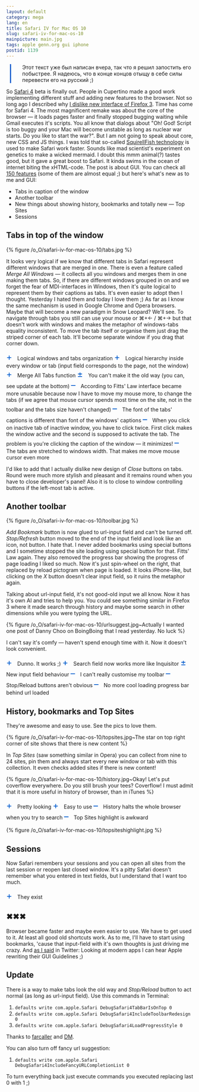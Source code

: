 ```yaml
---
layout: default
category: mega
lang: en
title: Safari IV for Mac OS 10
slug: safari-iv-for-mac-os-10
mainpicture: main.jpg
tags: apple genn.org gui iphone 
postid: 1139
---
```


<p style="margin-left: 10px; padding-left: 30px; border-left: 3px solid #005bcd;">Этот текст уже был написан вчера, так что я решил запостить его побыстрее. Я надеюсь, что в конце концов отыщу в себе силы перевести его на русский ;)</p>

So <a href="http://apple.com/safari/">Safari 4</a> beta is finally out. People in Cupertino made a good work implementing different stuff and adding new features to the browser. Not so long ago I described why <a href="/mega/2008/tally-ho-firefox/">I dislike new interface of Firefox 3</a>. Time has come for Safari 4. The most magnificent remake was about the core of the browser — it loads pages faster and finally stopped bugging waiting while Gmail executes it's scripts. You all know that dialogs about "Oh! God! Script is too buggy and your Mac will become unstable as long as nuclear war starts. Do you like to start the war?". But I am not going to speak about core, new CSS and JS things. I was told that so-called <a href="http://webkit.org/blog/189/announcing-squirrelfish/">SquirellFish technology</a> is used to make Safari work faster. Sounds like mad scientist's experiment on genetics to make a wicked mermaid. I doubt this mmm animal(?) tastes good, but it gave a great boost to Safari. It kinda swims in the ocean of internet biting the xHTML-code. The post is about GUI. You can check all <a href="http://www.apple.com/safari/features.html">150 features</a> (some of them are almost equal ;) but here's what's new as to me and GUI:<!--more-->
<ul class="postlist">
	<li><span>Tabs in caption of the window</span></li>
	<li><span>Another toolbar</span></li>
	<li><span>New things about showing history, bookmarks and totally new — Top Sites</span></li>
	<li><span>Sessions</span></li>
</ul>


## Tabs in top of the window



{% figure /o_O/safari-iv-for-mac-os-10/tabs.jpg %}



It looks very logical if we know that different tabs in Safari represent different windows that are merged in one. There is even a feature called <i>Merge All Windows</i> — it collects all you windows and merges them in one making them tabs. So, if there are different windows grouped in on and we forget the fear of MDI-interfaces in Windows, then it's quite logical to represent them by their captions as tabs. It's even easier to adopt then I thought. Yesterday I hated them and today I love them ;) As far as I know the same mechanism is used in Google Chrome and Opera browsers. Maybe that will become a new paradigm in Snow Leopard? We'll see. To navigate through tabs you still can use your mouse or ⌘+&larr; / ⌘+&rarr; but that doesn't work with windows and makes the metaphor of windows-tabs equality inconsistent. To move the tab itself or organise them just drag the striped corner of each tab. It'll become separate window if you drag that corner down.

<span style="font-size: 24px; color: #005bcd;padding-right: 10px;">+</span> Logical windows and tabs organization
<span style="font-size: 24px; color: #005bcd;padding-right: 10px;">+</span> Logical hierarchy inside every window or tab (input field corresponds to the page, not the window)
<span style="font-size: 24px; color: #005bcd;padding-right: 10px;">+</span> Merge All Tabs function
<span style="font-size: 24px; color: #005bcd;padding-right: 10px;">±</span> You can't make it the old way (you can, see update at the bottom)
<span style="font-size: 24px; color: #005bcd;padding-right: 10px;">–</span> According to Fitts' Law interface became more unusable because now I have to move my mouse more, to change the tabs (if we agree that mouse cursor spends most time on the site, not in the toolbar and the tabs size haven't changed)
<span style="font-size: 24px; color: #005bcd;padding-right: 10px;">–</span> The font of the tabs' captions is different than font of the windows' captions
<span style="font-size: 24px; color: #005bcd;padding-right: 10px;">–</span> When you click on inactive tab of inactive window, you have to click twice. First click makes the window active and the second is supposed to activate the tab. The problem is you're clicking the caption of the window — it minimizes!
<span style="font-size: 24px; color: #005bcd;padding-right: 10px;">–</span> The tabs are stretched to windows width. That makes me move mouse cursor even more

I'd like to add that I actually dislike new design of <i>Close</i> buttons on tabs. Round were much more stylish and pleasant and it remains round when you have to close developer's panel! Also it is to close to window controlling buttons if the left-most tab is active.


## Another toolbar



{% figure /o_O/safari-iv-for-mac-os-10/toolbar.jpg %}



<i>Add Bookmark</i> button is now glued to url-input field and can't be turned off. <i>Stop/Refresh</i> button moved to the end of the input field and look like an icon, not button. I hate that. I never added bookmarks using special buttons and I sometime stopped the site loading using special button for that. Fitts' Law again. They also removed the progress bar showing the progress of page loading I liked so much. Now it's just spin-wheel on the right, that replaced by reload pictogram when page is loaded. It looks iPhone-like, but clicking on the <i>X</i> button doesn't clear input field, so it ruins the metaphor again.

Talking about url-input field, it's not good-old input we all know. Now it has it's own AI and tries to help you. You could see something similar in Firefox 3 where it made search through history and maybe some search in other dimensions while you were typing the URL. 



{% figure /o_O/safari-iv-for-mac-os-10/urlsuggest.jpg~Actually I wanted one post of Danny Choo on BoingBoing that I read yesterday. No luck %}



I can't say it's comfy — haven't spend enough time with it. Now it doesn't look convenient.

<span style="font-size: 24px; color: #005bcd;padding-right: 10px;">+</span> Dunno. It works ;)
<span style="font-size: 24px; color: #005bcd;padding-right: 10px;">+</span> Search field now works more like Inquisitor
<span style="font-size: 24px; color: #005bcd;padding-right: 10px;">±</span> New input field behaviour
<span style="font-size: 24px; color: #005bcd;padding-right: 10px;">–</span> I can't really customise my toolbar
<span style="font-size: 24px; color: #005bcd;padding-right: 10px;">–</span> Stop/Reload buttons aren't obvious
<span style="font-size: 24px; color: #005bcd;padding-right: 10px;">–</span> No more cool loading progress bar behind url loaded


## History, bookmarks and Top Sites

They're awesome and easy to use. See the pics to love them. 



{% figure /o_O/safari-iv-for-mac-os-10/topsites.jpg~The star on top right corner of site shows that there is new content %}



In <i>Top Sites</i> (saw something similar in Opera) you can collect from nine to 24 sites, pin them and always start every new window or tab with this collection. It even checks added sites if there is new content!



{% figure /o_O/safari-iv-for-mac-os-10/history.jpg~Okay! Let's put coverflow everywhere. Do you still brush your tees? Coverflow! I must admit that it is more useful in history of browser, than in iTunes %}



<span style="font-size: 24px; color: #005bcd;padding-right: 10px;">+</span> Pretty looking
<span style="font-size: 24px; color: #005bcd;padding-right: 10px;">+</span> Easy to use
<span style="font-size: 24px; color: #005bcd;padding-right: 10px;">–</span> History halts the whole browser when you try to search
<span style="font-size: 24px; color: #005bcd;padding-right: 10px;">–</span> Top Sites highlight is awkward



{% figure /o_O/safari-iv-for-mac-os-10/topsiteshighlight.jpg %}




## Sessions

Now Safari remembers your sessions and you can open all sites from the last session or reopen last closed window. It's a pitty Safari doesn't remember what you entered in text fields, but I understand that I want too much.

<span style="font-size: 24px; color: #005bcd;padding-right: 10px;">+</span> They exist


## ✖✖✖

Browser became faster and maybe even easier to use. We have to get used to it. At least all good old shortcuts work. As to me, I'll have to start using bookmarks, 'cause that input-field with it's own thoughts is just driving me crazy. And <a href="http://twitter.com/genn_org/status/1245220089">as I said</a> in Twitter: Looking at modern apps I can hear Apple rewriting their GUI Guidelines ;)


## Update

There is a way to make tabs look the old way and <i>Stop/Reload</i> button to act normal (as long as url-input field). Use this commands in Terminal:
<ol class="h4x0r">
	<li><code>defaults write com.apple.Safari DebugSafari4TabBarIsOnTop 0</code></li>
	<li><code>defaults write com.apple.Safari DebugSafari4IncludeToolbarRedesign 0
</code></li>
	<li><code>defaults write com.apple.Safari DebugSafari4LoadProgressStyle 0
</code></li>
</ol>
Thanks to <a href="http://farcaller.net/">farcaller</a> and <a href="http://dmitry.shaposhnik.name/">DM</a>.

You can also turn off fancy url suggestion:
<ol class="h4x0r">
	<li><code>defaults write com.apple.Safari DebugSafari4IncludeFancyURLCompletionList 0</code></li>
</ol>
To turn everything back just execute commands you executed replacing last 0 with 1 ;)